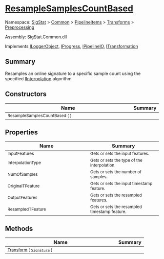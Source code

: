 # [ResampleSamplesCountBased](./ResampleSamplesCountBased.md)

Namespace: [SigStat]() > [Common](./../../../README.md) > [PipelineItems]() > [Transforms]() > [Preprocessing](./README.md)

Assembly: SigStat.Common.dll

Implements [ILoggerObject](./../../../ILoggerObject.md), [IProgress](./../../../Helpers/IProgress.md), [IPipelineIO](./../../../Pipeline/IPipelineIO.md), [ITransformation](./../../../ITransformation.md)

## Summary
Resamples an online signature to a specific sample count using the specified [IInterpolation](https://github.com/hargitomi97/sigstat/blob/master/docs/md/SigStat/Common/PipelineItems/Transforms/Preprocessing/IInterpolation.md) algorithm

## Constructors

| Name | Summary | 
| --- | --- | 
| <sub>ResampleSamplesCountBased (  )</sub><img style="cursor:not-allowed;" width=200/>| <sub></sub>| <br>


## Properties

| Name | Summary | 
| --- | --- | 
| <sub>InputFeatures</sub><img style="cursor:not-allowed;" width=200/>| <sub>Gets or sets the input features.</sub>| <br>
| <sub>InterpolationType</sub><img style="cursor:not-allowed;" width=200/>| <sub>Gets or sets the type of the interpolation. <seealso cref="T:SigStat.Common.PipelineItems.Transforms.Preprocessing.IInterpolation" /></sub>| <br>
| <sub>NumOfSamples</sub><img style="cursor:not-allowed;" width=200/>| <sub>Gets or sets the number of samples.</sub>| <br>
| <sub>OriginalTFeature</sub><img style="cursor:not-allowed;" width=200/>| <sub>Gets or sets the input timestamp feature.</sub>| <br>
| <sub>OutputFeatures</sub><img style="cursor:not-allowed;" width=200/>| <sub>Gets or sets the resampled  features.</sub>| <br>
| <sub>ResampledTFeature</sub><img style="cursor:not-allowed;" width=200/>| <sub>Gets or sets the resampled timestamp feature.</sub>| <br>


## Methods

| Name | Summary | 
| --- | --- | 
| <sub>[Transform](./Methods/ResampleSamplesCountBased-100663829.md) ( [`Signature`](./../../../Signature.md) )</sub><img style="cursor:not-allowed;" width=200/>| <sub></sub>| <br>


